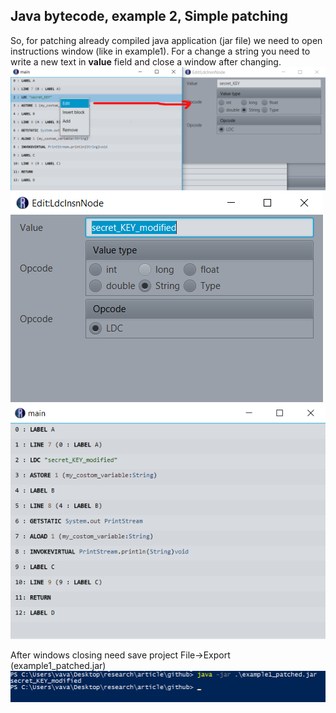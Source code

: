 ## Java bytecode, example 2, Simple patching

So, for patching already compiled java application (jar file) we need to open instructions window (like in example1). For a change a string you need to write a new text in **value** field and close a window after changing. 
![example1_1](/examples/img/example2_1.png)
![example1_1](/examples/img/example2_2.png)
![example1_1](/examples/img/example2_3.png)
 
After windows closing need save project File→Export (example1_patched.jar)
![example1_1](/examples/img/example2_4.png)
